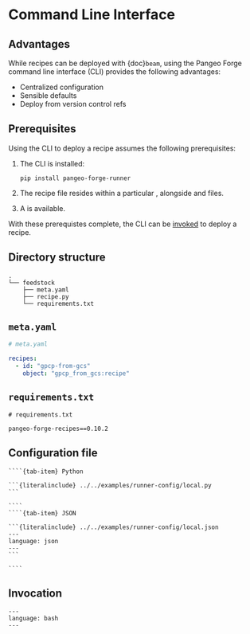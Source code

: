 # Command Line Interface

## Advantages

While recipes can be deployed with {doc}`beam`, using the Pangeo Forge command line interface (CLI)
provides the following advantages:

- Centralized configuration
- Sensible defaults
- Deploy from version control refs

## Prerequisites

Using the CLI to deploy a recipe assumes the following prerequisites:

1. The CLI is installed:

    ```
    pip install pangeo-forge-runner
    ```
2. The recipe file resides within a particular [](#directory-structure),
   alongside [](#metayaml) and [](#requirementstxt) files.
3. A [](#configuration-file) is available.

With these prerequistes complete, the CLI can be [invoked](#invocation) to deploy a recipe.


## Directory structure

```
.
└── feedstock
    ├── meta.yaml
    ├── recipe.py
    └── requirements.txt
```

## `meta.yaml`

```yaml
# meta.yaml

recipes:
  - id: "gpcp-from-gcs"
    object: "gpcp_from_gcs:recipe"
```

## `requirements.txt`

```
# requirements.txt

pangeo-forge-recipes==0.10.2
```

## Configuration file

`````{tab-set}
````{tab-item} Python

```{literalinclude} ../../examples/runner-config/local.py
```

````
````{tab-item} JSON

```{literalinclude} ../../examples/runner-config/local.json
---
language: json
---
```

````
`````

## Invocation

```{literalinclude} ../../examples/runner-commands/bake.sh
---
language: bash
---
```

